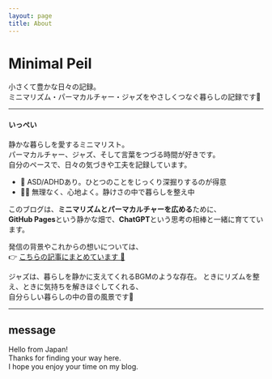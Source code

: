 ```yaml
---
layout: page
title: About
---
```


# Minimal Peil

小さくて豊かな日々の記録。  
ミニマリズム・パーマカルチャー・ジャズをやさしくつなぐ暮らしの記録です🌿

---

#### いっぺい

静かな暮らしを愛するミニマリスト。  
パーマカルチャー、ジャズ、そして言葉をつづる時間が好きです。  
自分のペースで、日々の気づきや工夫を記録しています。

- 🧠 ASD/ADHDあり。ひとつのことをじっくり深掘りするのが得意  
- 🚶‍♀️ 無理なく、心地よく。静けさの中で暮らしを整え中  

このブログは、**ミニマリズムとパーマカルチャーを広める**ために、  
**GitHub Pages**という静かな畑で、**ChatGPT**という思考の相棒と一緒に育てています。

発信の背景やこれからの想いについては、  
👉 [こちらの記事にまとめています 🌱](https://www.minimal-peil.com/minimalism-permaculture-vision/)

ジャズは、暮らしを静かに支えてくれるBGMのような存在。
ときにリズムを整え、ときに気持ちを解きほぐしてくれる、  
自分らしい暮らしの中の音の風景です🎷

---

## message

Hello from Japan!  
Thanks for finding your way here.  
I hope you enjoy your time on my blog.
